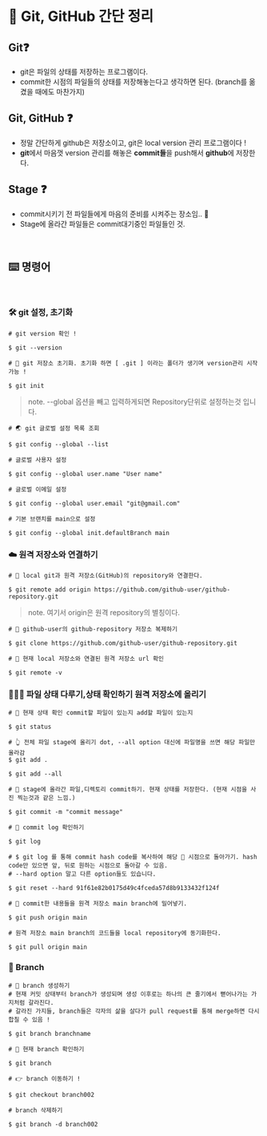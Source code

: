 # 🧩 Git, GitHub 간단 정리

## Git❓
- git은 파일의 상태를 저장하는 프로그램이다.
- commit한 시점의 파일들의 상태를 저장해놓는다고 생각하면 된다. (branch를 옮겼을 때에도 마찬가지)

## Git, GitHub ❓
- 정말 간단하게 github은 저장소이고, git은 local version 관리 프로그램이다 !
- **git**에서 마음껏 version 관리를 해놓은 **commit들**을 push해서 **github**에 저장한다. 

## Stage ❓
- commit시키기 전 파일들에게 마음의 준비를 시켜주는 장소임.. 🙏
- Stage에 올라간 파일들은 commit대기중인 파일들인 것.

<br>

## ⌨️ 명령어

<br>

### 🛠 git 설정, 초기화

```
# git version 확인 !

$ git --version
```

```
# 🌱 git 저장소 초기화. 초기화 하면 [ .git ] 이라는 폴더가 생기며 version관리 시작가능 !

$ git init
```

> note. --global 옵션을 빼고 입력하게되면 Repository단위로 설정하는것 입니다.
```
# 🌏 git 글로벌 설정 목록 조회 

$ git config --global --list
```

```
# 글로벌 사용자 설정

$ git config --global user.name "User name"
```

```
# 글로벌 이메일 설정

$ git config --global user.email "git@gmail.com"
```

```
# 기본 브랜치를 main으로 설정

$ git config --global init.defaultBranch main
```

### ☁️ 원격 저장소와 연결하기
```
# 🚀 local git과 원격 저장소(GitHub)의 repository와 연결한다. 

$ git remote add origin https://github.com/github-user/github-repository.git
```
> note. 여기서 origin은 원격 repository의 별칭이다.

```
# 💎 github-user의 github-repository 저장소 복제하기

$ git clone https://github.com/github-user/github-repository.git
```
```
# 👀 현재 local 저장소와 연결된 원격 저장소 url 확인

$ git remote -v
```

### 🧑🏻‍💻 파일 상태 다루기,상태 확인하기 원격 저장소에 올리기

``` 
# 👀 현재 상태 확인 commit할 파일이 있는지 add할 파일이 있는지

$ git status
```

```
# 👆 전체 파일 stage에 올리기 dot, --all option 대신에 파일명을 쓰면 해당 파일만 올라감
$ git add .

$ git add --all
```

```
# 📸 stage에 올라간 파일,디렉토리 commit하기. 현재 상태를 저장한다. (현재 시점을 사진 찍는것과 같은 느낌.)

$ git commit -m "commit message"
```

``` 
# 👀 commit log 확인하기

$ git log
```

```
# $ git log 를 통해 commit hash code를 복사하여 해당 📸 시점으로 돌아가기. hash code만 있으면 앞, 뒤로 원하는 시점으로 돌아갈 수 있음.
# --hard option 말고 다른 option들도 있습니다.

$ git reset --hard 91f61e82b0175d49c4fceda57d8b9133432f124f
```

```
# 🚀 commit한 내용들을 원격 저장소 main branch에 밀어넣기.

$ git push origin main
```

```
# 원격 저장소 main branch의 코드들을 local repository에 동기화한다. 

$ git pull origin main
```

### 🌱 Branch

```
# 🌱 branch 생성하기
# 현재 커밋 상태부터 branch가 생성되며 생성 이후로는 하나의 큰 줄기에서 뻗어나가는 가지처럼 갈라진다.
# 갈라진 가지들, branch들은 각자의 삶을 살다가 pull request를 통해 merge하면 다시 합칠 수 있음 !

$ git branch branchname
```

``` 
# 👀 현재 branch 확인하기

$ git branch
```

```
# 👉 branch 이동하기 !

$ git checkout branch002
```

```
# branch 삭제하기

$ git branch -d branch002
```